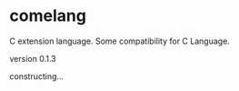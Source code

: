 # comelang

C extension language. Some compatibility for C Language.

version 0.1.3

constructing...

